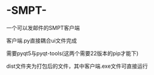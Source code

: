# -SMPT-
一个可以发邮件的SMPT客户端

客户端.py直接耦合ui文件完成

需要pyqt5与pyqt-tools(这两个需要22版本的pip才能下)

dist文件夹为打包后的文件，其中客户端.exe文件可直接运行

